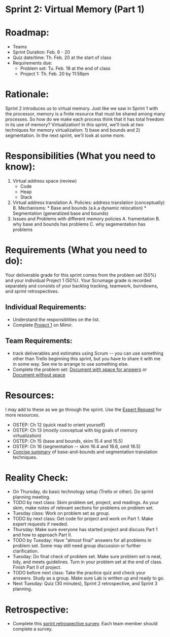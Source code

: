 # Sprint 2: Virtual Memory (Part 1)

# Roadmap:
* Teams
* Sprint Duration: Feb. 6 - 20
* Quiz date/time: Th. Feb. 20 at the start of class
* Requirements due: 
   * Problem set: Tu. Feb. 18 at the end of class
   * Project 1: Th. Feb. 20 by 11:59pm

# Rationale: 
Sprint 2 introduces us to virtual memory.  Just like we saw in Sprint 1 with the processor, memory is a finite resource that must be shared among many processes.  So how do we make each process think that it has total freedom in its use of memory?  Virtualization! In this sprint, we'll look at two techniques for memory virtualization: 1) base and bounds and 2) segmentation.  In the next sprint, we'll look at some more. 

# Responsibilities (What you need to know):
1. Virtual address space (review)
   * Code
   * Heap
   * Stack
2. Virtual address translation
    A. Policies: address translation (conceptually)
    B. Mechanisms:
       * Base and bounds (a.k.a dynamic relocation)
       * Segmentation (generalized base and bounds)
3. Issues and Problems with different memory policies
   A. framentation
   B. why base and bounds has problems
   C. why segementation has problems
    

# Requirements (What you need to do):
Your deliverable grade for this sprint comes from the problem set (50%) and your individual Project 1 (50%).  Your Scrumage grade is recorded separately and consists of your backlog tracking, teamwork, burndowns, and sprint retrospectives.

## Individual Requirements:
* Understand the responsiblities on the list.
* Complete [Project 1](https://github.com/rollins-cms/cms330-spr20/blob/master/sprint2/project-virt-mem.md) on Mimir.

## Team Requirements:
* track deliverables and estimates using Scrum -- you can use something other than Trello beginning this sprint, but you have to share it with me in some way.  See me to arrange to use something else.
* Complete the problem set: [Document with space for answers](./sprint2_prob_set_space.pdf) or [Document without space](./sprint2_prob_set_no_space.pdf)

# Resources:  
I may add to these as we go through the sprint.  Use the [Expert Request](https://rollins.co1.qualtrics.com/jfe/form/SV_0jNfbBpN1clDJfn?course=cms330s20&sprint=2) for more resources. 
   * OSTEP: Ch 12 (quick read to orient yourself)
   * OSTEP: Ch 13 (mostly conceptual with big goals of memory virtualization)
   * OSTEP: Ch 15 (base and bounds, skim 15.4 and 15.5)
   * OSTEP: Ch 16 (segmentation -- skim 16.4 and 16.6, omit 16.5)
   * [Concise summary](http://pages.cs.wisc.edu/~bart/537/lecturenotes/s15.html) of base-and-bounds and segmentation translation techniques.

# Reality Check:
  * On Thursday, do basic technology setup (Trello or other).  Do sprint planning meeting.  
  * TODO by next class:  Skim problem set, project, and readings.  As your skim, make notes of relevant sections for problems on problem set.
  * Tuesday class: Work on problem set as group.
  * TODO by next class: Get code for project and work on Part 1.  Make expert requests if needed.
  * Thursday: Make sure everyone has started project and discuss Part 1 and how to approach Part II.
  * TODO by Tuesday: Have "almost final" answers for all problems in problem set.  Some may still need group discussion or further clarification.  
  * Tuesday: Do final check of problem set.  Make sure problem set is neat, tidy, and meets guidelines.  Turn in your problem set at the end of class. Finish Part II of project.
  * TODO before next class: Take the practice quiz and check your answers.  Study as a group.  Make sure Lab is written up and ready to go.
  * Next Tuesday: Quiz (30 minutes), Sprint 2 retrospective, and Sprint 3 planning.

# Retrospective:
  * Complete this [sprint retrospective survey](https://rollins.co1.qualtrics.com/jfe/form/SV_3rAIzhpHFYbIixf?course=330s20&sprint=2).  Each team member should complete a survey.
